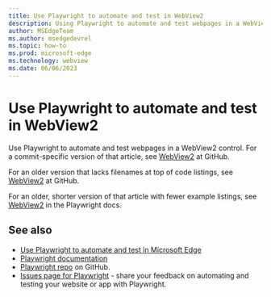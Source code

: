 ```yaml
---
title: Use Playwright to automate and test in WebView2
description: Using Playwright to automate and test webpages in a WebView2 control.
author: MSEdgeTeam
ms.author: msedgedevrel
ms.topic: how-to
ms.prod: microsoft-edge
ms.technology: webview
ms.date: 06/06/2023
---
```

# Use Playwright to automate and test in WebView2

Use Playwright to automate and test webpages in a WebView2 control.  For a commit-specific version of that article, see [WebView2](https://github.com/microsoft/playwright/blob/80c593e6396cc0d9a41e9cdf594f2b7aa303bed9/docs/src/webview2.md) at GitHub.

For an older version that lacks filenames at top of code listings, see [WebView2](https://github.com/microsoft/playwright/blob/main/docs/src/webview2.md) at GitHub.

For an older, shorter version of that article with fewer example listings, see [WebView2](https://playwright.dev/docs/webview2) in the Playwright docs.


<!-- ====================================================================== -->
## See also

* [Use Playwright to automate and test in Microsoft Edge](../../playwright/index.md)
* [Playwright documentation](https://playwright.dev/docs/intro)
* [Playwright repo](https://github.com/microsoft/playwright) on GitHub.
* [Issues page for Playwright](https://github.com/microsoft/playwright/issues/new/choose) - share your feedback on automating and testing your website or app with Playwright.
